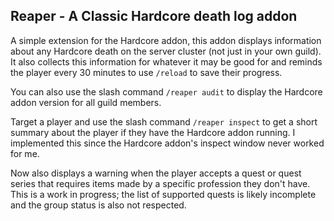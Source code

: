 ## Reaper - A Classic Hardcore death log addon

A simple extension for the Hardcore addon, this addon displays information about any Hardcore death on the server cluster (not just in your own guild). It also collects
this information for whatever it may be good for and reminds the player every 30 minutes to use ```/reload``` to save their progress.

You can also use the slash command
```/reaper audit```
to display the Hardcore addon version for all guild members.

Target a player and use the slash command
```/reaper inspect```
to get a short summary about the player if they have the Hardcore addon running. I implemented this since the Hardcore addon's inspect window never worked for me.

Now also displays a warning when the player accepts a quest or quest series that requires items made by a specific profession they don't have. This is a work in progress; the list of supported quests is likely incomplete and the group status is also not respected.